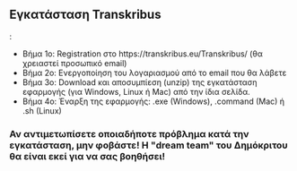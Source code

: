 
<h2>Εγκατάσταση Transkribus</h2>:
 
 <ul>
<li>Βήμα 1ο: Registration στο https://transkribus.eu/Transkribus/  (θα χρειαστεί προσωπικό email)</li>
<li>Βήμα 2ο: Ενεργοποίηση του λογαριασμού από το email που θα λάβετε</li>
<li>Βήμα 3ο: Download και αποσυμπίεση (unzip) της εγκατάσταση εφαρμογής (για Windows, Linux ή Mac) από την ίδια σελίδα.</li>
<li>Βήμα 4ο: Έναρξη της εφαρμογής:  .exe (Windows), .command (Mac) ή .sh (Linux)</li>
</ul>

<h3>Αν αντιμετωπίσετε οποιαδήποτε πρόβλημα κατά την εγκατάσταση, μην φοβάστε! Η "dream team" του Δημόκριτου θα είναι εκεί για να σας βοηθήσει!</h3>
